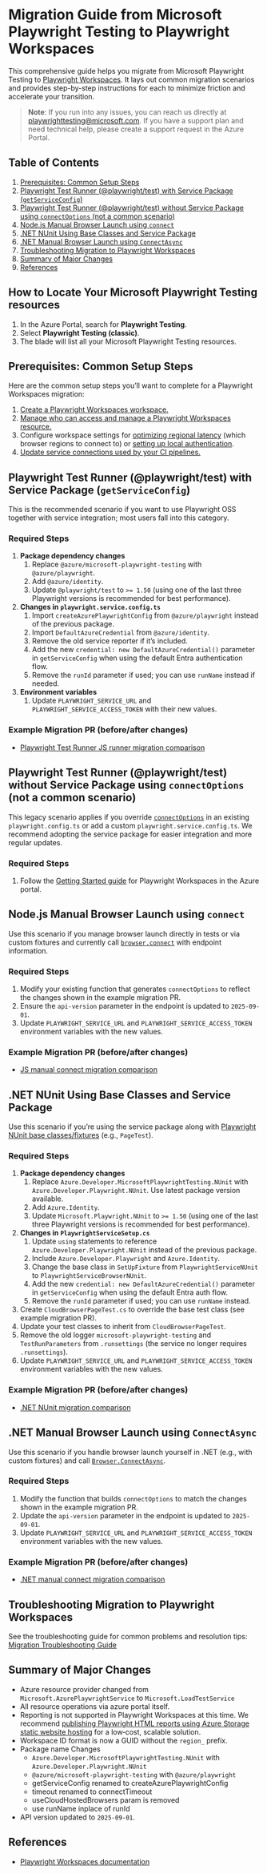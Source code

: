 # Migration Guide from Microsoft Playwright Testing to Playwright Workspaces

This comprehensive guide helps you migrate from Microsoft Playwright Testing to [Playwright Workspaces](https://aka.ms/pww/docs). It lays out common migration scenarios and provides step-by-step instructions for each to minimize friction and accelerate your transition.

> **Note**: If you run into any issues, you can reach us directly at playwrighttesting@microsoft.com. If you have a support plan and need technical help, please create a support request in the Azure Portal.

## Table of Contents
1. [Prerequisites: Common Setup Steps](#prerequisites-common-setup-steps)  
2. [Playwright Test Runner (@playwright/test) with Service Package (`getServiceConfig`)](#playwright-test-runner-playwrighttest-with-service-package-getserviceconfig)  
3. [Playwright Test Runner (@playwright/test) without Service Package using `connectOptions` (not a common scenario)](#playwright-test-runner-playwrighttest-without-service-package-using-connectoptions-not-a-common-scenario)  
4. [Node.js Manual Browser Launch using `connect`](#nodejs-manual-browser-launch-using-connect)  
5. [.NET NUnit Using Base Classes and Service Package](#net-nunit-using-base-classes-and-service-package)  
6. [.NET Manual Browser Launch using `ConnectAsync`](#net-manual-browser-launch-using-connectasync)  
7. [Troubleshooting Migration to Playwright Workspaces](#troubleshooting-migration-to-playwright-workspaces)  
8. [Summary of Major Changes](#summary-of-major-changes)  
9. [References](#references)

## How to Locate Your Microsoft Playwright Testing resources
1. In the Azure Portal, search for **Playwright Testing**.
2. Select **Playwright Testing (classic)**.
3. The blade will list all your Microsoft Playwright Testing resources.

## Prerequisites: Common Setup Steps
Here are the common setup steps you’ll want to complete for a Playwright Workspaces migration:
1. [Create a Playwright Workspaces workspace.](https://aka.ms/pww/docs/create)  
2. [Manage who can access and manage a Playwright Workspaces resource.](https://aka.ms/pww/docs/manage-access)  
3. Configure workspace settings for [optimizing regional latency](https://aka.ms/pww/docs/optimize-regional-latency) (which browser regions to connect to) or [setting up local authentication](https://aka.ms/pww/docs/authentication).  
4. [Update service connections used by your CI pipelines.](https://aka.ms/pww/docs/ci)

## Playwright Test Runner (@playwright/test) with Service Package (`getServiceConfig`)
This is the recommended scenario if you want to use Playwright OSS together with service integration; most users fall into this category.

### Required Steps
1. **Package dependency changes**  
   1. Replace `@azure/microsoft-playwright-testing` with `@azure/playwright`.  
   2. Add `@azure/identity`.  
   3. Update `@playwright/test` to `>= 1.50` (using one of the last three Playwright versions is recommended for best performance).  
2. **Changes in `playwright.service.config.ts`**  
   1. Import `createAzurePlaywrightConfig` from `@azure/playwright` instead of the previous package.  
   2. Import `DefaultAzureCredential` from `@azure/identity`.  
   3. Remove the old service reporter if it’s included.  
   4. Add the new `credential: new DefaultAzureCredential()` parameter in `getServiceConfig` when using the default Entra authentication flow.  
   5. Remove the `runId` parameter if used; you can use `runName` instead if needed.  
3. **Environment variables**  
   1. Update `PLAYWRIGHT_SERVICE_URL` and `PLAYWRIGHT_SERVICE_ACCESS_TOKEN` with their new values.  

### Example Migration PR (before/after changes)
- [Playwright Test Runner JS runner migration comparison](https://github.com/microsoft/playwright-testing-service/compare/users/puagarwa/migrate-playwright-workspace-jsrunner?expand=1)

## Playwright Test Runner (@playwright/test) without Service Package using `connectOptions` (not a common scenario)
This legacy scenario applies if you override [`connectOptions`](https://playwright.dev/docs/api/class-testoptions#test-options-connect-options) in an existing `playwright.config.ts` or add a custom `playwright.service.config.ts`. We recommend adopting the service package for easier integration and more regular updates.

### Required Steps
1. Follow the [Getting Started guide](https://aka.ms/pww/docs/quickstart) for Playwright Workspaces in the Azure portal.

## Node.js Manual Browser Launch using `connect`
Use this scenario if you manage browser launch directly in tests or via custom fixtures and currently call [`browser.connect`](https://playwright.dev/docs/api/class-browsertype#browser-type-connect) with endpoint information.

### Required Steps
1. Modify your existing function that generates `connectOptions` to reflect the changes shown in the example migration PR.  
2. Ensure the `api-version` parameter in the endpoint is updated to `2025-09-01`.  
3. Update `PLAYWRIGHT_SERVICE_URL` and `PLAYWRIGHT_SERVICE_ACCESS_TOKEN` environment variables with the new values.  

### Example Migration PR (before/after changes)
- [JS manual connect migration comparison](ttps://github.com/microsoft/playwright-testing-service/compare/users/puagarwa/migrate-nodejs-manual?expand=1)

## .NET NUnit Using Base Classes and Service Package
Use this scenario if you’re using the service package along with [Playwright NUnit base classes/fixtures](https://playwright.dev/dotnet/docs/test-runners#base-classes-for-playwright) (e.g., `PageTest`).

### Required Steps
1. **Package dependency changes**  
   1. Replace `Azure.Developer.MicrosoftPlaywrightTesting.NUnit` with `Azure.Developer.Playwright.NUnit`. Use latest package version available.
   2. Add `Azure.Identity`.  
   3. Update `Microsoft.Playwright.NUnit` to `>= 1.50` (using one of the last three Playwright versions is recommended for best performance).  
2. **Changes in `PlaywrightServiceSetup.cs`**  
   1. Update `using` statements to reference `Azure.Developer.Playwright.NUnit` instead of the previous package.  
   2. Include `Azure.Developer.Playwright` and `Azure.Identity`.  
   3. Change the base class in `SetUpFixture` from `PlaywrightServiceNUnit` to `PlaywrightServiceBrowserNUnit`.  
   4. Add the new `credential: new DefaultAzureCredential()` parameter in `getServiceConfig` when using the default Entra auth flow.  
   5. Remove the `runId` parameter if used; you can use `runName` instead.  
3. Create `CloudBrowserPageTest.cs` to override the base test class (see example migration PR).  
4. Update your test classes to inherit from `CloudBrowserPageTest`.  
5. Remove the old logger `microsoft-playwright-testing` and `TestRunParameters` from `.runsettings` (the service no longer requires `.runsettings`).  
6. Update `PLAYWRIGHT_SERVICE_URL` and `PLAYWRIGHT_SERVICE_ACCESS_TOKEN` environment variables with the new values.  

### Example Migration PR (before/after changes)
- [.NET NUnit migration comparison](https://github.com/microsoft/playwright-testing-service/compare/users/puagarwa/migrate-dotnet-nunit?expand=1)

## .NET Manual Browser Launch using `ConnectAsync`
Use this scenario if you handle browser launch yourself in .NET (e.g., with custom fixtures) and call [`Browser.ConnectAsync`](https://playwright.dev/dotnet/docs/api/class-browsertype#browser-type-connect).

### Required Steps
1. Modify the function that builds `connectOptions` to match the changes shown in the example migration PR.  
2. Update the `api-version` parameter in the endpoint is updated to `2025-09-01`.  
3. Update `PLAYWRIGHT_SERVICE_URL` and `PLAYWRIGHT_SERVICE_ACCESS_TOKEN` environment variables with the new values.  

### Example Migration PR (before/after changes)
- [.NET manual connect migration comparison](https://github.com/microsoft/playwright-testing-service/compare/users/puagarwa/migrate-dotnet-lib-manual?expand=1)

## Troubleshooting Migration to Playwright Workspaces
See the troubleshooting guide for common problems and resolution tips: [Migration Troubleshooting Guide](https://aka.ms/pww/migration-troubleshooting)

## Summary of Major Changes
- Azure resource provider changed from `Microsoft.AzurePlaywrightService` to `Microsoft.LoadTestService`
- All resource operations via azure portal itself.
- Reporting is not supported in Playwright Workspaces at this time. We recommend [publishing Playwright HTML reports using Azure Storage static website hosting](https://playwright.dev/docs/next/ci-intro#publishing-report-on-the-web) for a low‑cost, scalable solution.  
- Workspace ID format is now a GUID without the `region_` prefix.
- Package name Changes
   - `Azure.Developer.MicrosoftPlaywrightTesting.NUnit` with `Azure.Developer.Playwright.NUnit`
   - `@azure/microsoft-playwright-testing` with `@azure/playwright`
   - getServiceConfig renamed to createAzurePlaywrightConfig
   - timeout renamed to connectTimeout
   - useCloudHostedBrowsers param is removed
   - use runName inplace of runId
- API version updated to `2025-09-01`.

## References
- [Playwright Workspaces documentation](https://aka.ms/pww/docs)
